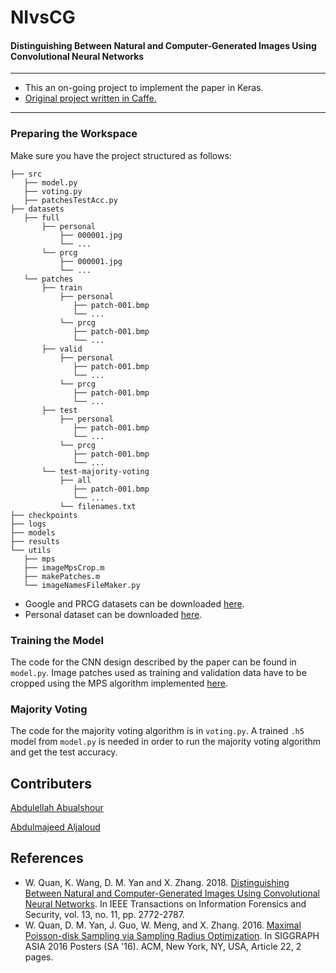 # NIvsCG
#### Distinguishing Between Natural and Computer-Generated Images Using Convolutional Neural Networks
 
----------------------------------------

- This an on-going project to implement the paper in Keras.
- [Original project written in Caffe.](https://github.com/weizequan/NIvsCG)

----------------------------------------
### Preparing the Workspace
Make sure you have the project structured as follows:
```
├── src
   ├── model.py
   ├── voting.py
   ├── patchesTestAcc.py
├── datasets
   ├── full
       ├── personal
           ├── 000001.jpg 
           └── ...
       └── prcg
           ├── 000001.jpg 
           └── ...
   └── patches
       ├── train
           ├── personal
              ├── patch-001.bmp 
              └── ...
           └── prcg
              ├── patch-001.bmp 
              └── ...
       ├── valid
           ├── personal
              ├── patch-001.bmp 
              └── ...
           └── prcg
              ├── patch-001.bmp 
              └── ...
       ├── test
           ├── personal
              ├── patch-001.bmp 
              └── ...
           └── prcg
              ├── patch-001.bmp 
              └── ...
       └── test-majority-voting
           ├── all
              ├── patch-001.bmp 
              └── ...
           └── filenames.txt
├── checkpoints
├── logs
├── models
├── results
└── utils
   ├── mps
   ├── imageMpsCrop.m
   ├── makePatches.m
   └── imageNamesFileMaker.py
```
- Google and PRCG datasets can be downloaded [here](https://drive.google.com/file/d/0BwHrTmiHZpQCRFFVMWFEaWsyaWM/view).
- Personal dataset can be downloaded [here](http://www.ee.columbia.edu/~dvmmweb/dvmm/downloads/PIM_PRCG_dataset/personal_columbia_downsized_jpeg.zip).
### Training the Model
The code for the CNN design described by the paper can be found in `model.py`. Image patches used as training and validation data have to be cropped using the MPS algorithm implemented [here](https://github.com/weizequan/NIvsCG/tree/master/utils).

### Majority Voting
The code for the majority voting algorithm is in `voting.py`. A trained `.h5` model from `model.py` is needed in order to run the majority voting algorithm and get the test accuracy.

## Contributers
[Abdulellah Abualshour](https://github.com/deruhat)

[Abdulmajeed Aljaloud](https://github.com/Rinzu)

## References
- W. Quan, K. Wang, D. M. Yan and X. Zhang. 2018. [Distinguishing Between Natural and Computer-Generated Images Using Convolutional Neural Networks](https://github.com/weizequan/NIvsCG). In IEEE Transactions on Information Forensics and Security, vol. 13, no. 11, pp. 2772-2787.
- W. Quan, D. M. Yan, J. Guo, W. Meng, and X. Zhang. 2016. [Maximal Poisson-disk Sampling via Sampling Radius Optimization](https://github.com/weizequan/NIvsCG/tree/master/utils). In SIGGRAPH ASIA 2016 Posters (SA '16). ACM, New York, NY, USA, Article 22, 2 pages.
